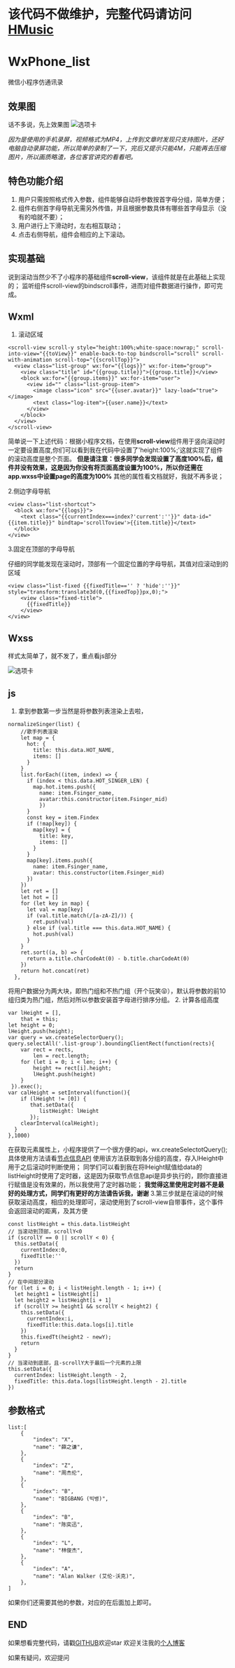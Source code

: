 # 该代码不做维护，完整代码请访问 [HMusic][5]
# WxPhone_list
微信小程序仿通讯录
## 效果图 ##
话不多说，先上效果图
![选项卡](https://segmentfault.com/img/bVbgILj?w=323&h=599)


*因为是使用的手机录屏，视频格式为MP4，上传到文章时发现只支持图片，还好电脑自动录屏功能，所以简单的录制了一下，完后又提示只能4M，只能再去压缩图片，所以画质略渣，各位客官讲究的看看吧。*
## 特色功能介绍 ##

 1. 用户只需按照格式传入参数，组件能够自动将参数按首字母分组，简单方便；
 2. 组件右侧首字母导航无需另外传值，并且根据参数具体有哪些首字母显示（没有的咱就不要）；
 3. 用户进行上下滑动时，左右相互联动；
 4. 点击右侧导航，组件会相应的上下滚动。

## 实现基础 ##
说到滚动当然少不了小程序的基础组件**scroll-view**，该组件就是在此基础上实现的；
监听组件scroll-view的bindscroll事件，进而对组件数据进行操作，即可完成。

## Wxml ##

 1. 滚动区域

```
<scroll-view scroll-y style="height:100%;white-space:nowrap;" scroll-into-view="{{toView}}" enable-back-to-top bindscroll="scroll" scroll-with-animation scroll-top="{{scrollTop}}">
  <view class="list-group" wx:for="{{logs}}" wx:for-item="group">
    <view class="title" id="{{group.title}}">{{group.title}}</view>
    <block wx:for="{{group.items}}" wx:for-item="user">
      <view id="" class="list-group-item">
        <image class="icon" src="{{user.avatar}}" lazy-load="true"></image>
        <text class="log-item">{{user.name}}</text>
      </view>
    </block>
  </view>
</scroll-view>
```
简单说一下上述代码：根据小程序文档，在使用**scroll-view**组件用于竖向滚动时一定要设置高度,你们可以看到我在代码中设置了'height:100%;'这就实现了组件的滚动高度是整个页面。
**但是请注意：很多同学会发现设置了高度100%后，组件并没有效果，这是因为你没有将页面高度设置为100%，所以你还需在app.wxss中设置page的高度为100%**
其他的属性看文档就好，我就不再多说；

 2.侧边字母导航

```
<view class="list-shortcut">
  <block wx:for="{{logs}}">
    <text class="{{currentIndex===index?'current':''}}" data-id="{{item.title}}" bindtap='scrollToview'>{{item.title}}</text>
  </block>
</view>
```

 3.固定在顶部的字母导航

仔细的同学能发现在滚动时，顶部有一个固定位置的字母导航，其值对应滚动到的区域

```
<view class="list-fixed {{fixedTitle=='' ? 'hide':''}}" style="transform:translate3d(0,{{fixedTop}}px,0);">
    <view class="fixed-title">
      {{fixedTitle}}
    </view>
</view>
```

## Wxss ##
样式太简单了，就不发了，重点看js部分

![选项卡](https://segmentfault.com/img/bVbgI4a?w=240&h=240)

## js ##

 1. 拿到参数第一步当然是将参数列表渲染上去啦，
```
normalizeSinger(list) {
    //歌手列表渲染
    let map = {
      hot: {
        title: this.data.HOT_NAME,
        items: []
      }
    }
    list.forEach((item, index) => {
      if (index < this.data.HOT_SINGER_LEN) {
        map.hot.items.push({
          name: item.Fsinger_name,
          avatar:this.constructor(item.Fsinger_mid)
          })
      }
      const key = item.Findex
      if (!map[key]) {
        map[key] = {
          title: key,
          items: []
        }
      }
      map[key].items.push({
        name: item.Fsinger_name,
        avatar: this.constructor(item.Fsinger_mid)
      })
    })
    let ret = []
    let hot = []
    for (let key in map) {
      let val = map[key]
      if (val.title.match(/[a-zA-Z]/)) {
        ret.push(val)
      } else if (val.title === this.data.HOT_NAME) {
        hot.push(val)
      }
    }
    ret.sort((a, b) => {
      return a.title.charCodeAt(0) - b.title.charCodeAt(0)
    })
    return hot.concat(ret)
  },
```
将用户数据分为两大块，即热门组和不热门组（开个玩笑😝），默认将参数的前10组归类为热门组，然后对所以参数安装首字母进行排序分组。
 2. 计算各组高度
```
var lHeight = [],
    that = this;
let height = 0;
lHeight.push(height);
var query = wx.createSelectorQuery();
query.selectAll('.list-group').boundingClientRect(function(rects){
    var rect = rects,
        len = rect.length;
    for (let i = 0; i < len; i++) {
        height += rect[i].height;
        lHeight.push(height)
    }
 }).exec();
var calHeight = setInterval(function(){
    if (lHeight != [0]) {
       that.setData({
          listHeight: lHeight
       });
    clearInterval(calHeight);
  } 
},1000)
```
在获取元素属性上，小程序提供了一个很方便的api，wx.createSelectotQuery();具体使用方法请看[节点信息API][2]
使用该方法获取到各分组的高度，存入lHeight中用于之后滚动时判断使用；
同学们可以看到我在将lHeight赋值给data的listHeight时使用了定时器，这是因为获取节点信息api是异步执行的，顾你直接进行赋值是没有效果的，所以我使用了定时器功能；
**我觉得这里使用定时器不是最好的处理方式，同学们有更好的方法请告诉我，谢谢**
 3.第三步就是在滚动的时候获取滚动高度，相应的处理即可，滚动使用到了scroll-view自带事件，这个事件会返回滚动的距离，及其方便
```
const listHeight = this.data.listHeight
// 当滚动到顶部，scrollY<0
if (scrollY == 0 || scrollY < 0) {
  this.setData({
    currentIndex:0,
    fixedTitle:''
  })
  return
}
// 在中间部分滚动
for (let i = 0; i < listHeight.length - 1; i++) {
  let height1 = listHeight[i]
  let height2 = listHeight[i + 1]
  if (scrollY >= height1 && scrollY < height2) {
    this.setData({
      currentIndex:i,
      fixedTitle:this.data.logs[i].title
    })
    this.fixedTt(height2 - newY);
    return
  }
}
// 当滚动到底部，且-scrollY大于最后一个元素的上限
this.setData({
  currentIndex: listHeight.length - 2,
  fixedTitle: this.data.logs[listHeight.length - 2].title
})
```

## 参数格式 ##

```
list:[
    {
        "index": "X",
        "name": "薛之谦",
    },
    {
        "index": "Z",
        "name": "周杰伦",
    },
    {
        "index": "B",
        "name": "BIGBANG (빅뱅)",
    },
    {
        "index": "B",
        "name": "陈奕迅",
    },
    {
        "index": "L",
        "name": "林俊杰",
    },
    {
        "index": "A",
        "name": "Alan Walker (艾伦·沃克)",
    },
]
```
如果你们还需要其他的参数，对应的在后面加上即可。


## END ##

如果想看完整代码，请戳[GITHUB][3]欢迎star
欢迎关注我的[个人博客][4]

如果有疑问，欢迎提问


  [1]: /img/bVbgILj
  [2]: https://developers.weixin.qq.com/miniprogram/dev/api/wxml-nodes-info.html?search-key=createSelectorQuery
  [3]: https://github.com/HEternally/WxPhone_list
  [4]: http://heternally.ka94.com/
  [5]: https://github.com/HEternally/weChatApp-HMusic
